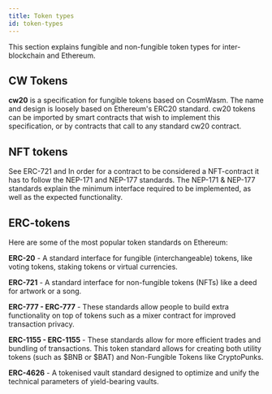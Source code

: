 ```yaml
---
title: Token types
id: token-types
---
```


This section explains fungible and non-fungible token types for inter-blockchain and Ethereum. 

## CW Tokens

**cw20** is a specification for fungible tokens based on CosmWasm. The name and design is loosely based on Ethereum's ERC20 standard. cw20 tokens can be imported by smart contracts that wish to implement this specification, or by contracts that call to any standard cw20 contract.

## NFT tokens

See ERC-721 and 
In order for a contract to be considered a NFT-contract it has to follow the NEP-171 and NEP-177 standards. The NEP-171 & NEP-177 standards explain the minimum interface required to be implemented, as well as the expected functionality.

## ERC-tokens

Here are some of the most popular token standards on Ethereum:

**ERC-20** - A standard interface for fungible (interchangeable) tokens, like voting tokens, staking tokens or virtual currencies.

**ERC-721** - A standard interface for non-fungible tokens (NFTs) like a deed for artwork or a song.

**ERC-777 - ERC-777** - These standards allow people to build extra functionality on top of tokens such as a mixer contract for improved transaction privacy.

**ERC-1155 - ERC-1155** - These standards allow for more efficient trades and bundling of transactions. This token standard allows for creating both utility tokens (such as $BNB or $BAT) and Non-Fungible Tokens like CryptoPunks.

**ERC-4626** - A tokenised vault standard designed to optimize and unify the technical parameters of yield-bearing vaults.
